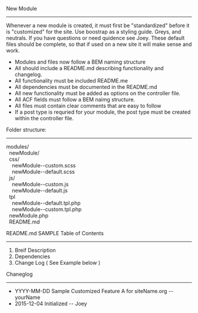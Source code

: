 New Module
___

Whenever a new module is created, it must first be "standardized" before it is "customized" for the site. Use boostrap as a styling guide. Greys, and neutrals. If you have questions or need quidence see Joey. These default files should be complete, so that if used on a new site it will make sense and work.


* Modules and files now follow a BEM naming structure
* All should include a README.md describing functionality and changelog.
* All functionality must be included README.me
* All dependencies must be documented in the README.md
* All new functionality must be added as options on the controller file.
* All ACF fields must follow a BEM naimg structure.
* All files must contain clear comments that are easy to follow
* If a post type is requried for your module, the post type must be created within the controller file.


Folder structure:
___

modules/<br/>
&nbsp;&nbsp;newModule/<br/>
&nbsp;&nbsp;css/<br/>
&nbsp;&nbsp;&nbsp;&nbsp;newModule--custom.scss<br/>
&nbsp;&nbsp;&nbsp;&nbsp;newModule--default.scss<br/>
&nbsp;&nbsp;js/<br/>
&nbsp;&nbsp;&nbsp;&nbsp;newModule--custom.js<br/>
&nbsp;&nbsp;&nbsp;&nbsp;newModule--default.js<br/>
&nbsp;&nbsp;tpl<br/>
&nbsp;&nbsp;&nbsp;&nbsp;newModule--default.tpl.php<br/>
&nbsp;&nbsp;&nbsp;&nbsp;newModule--custom.tpl.php<br/>
&nbsp;&nbsp;newModule.php<br/>
&nbsp;&nbsp;README.md<br/>


README.md SAMPLE Table of Contents
___

1. Breif Description
2. Dependencies
3. Change Log ( See Example below )



Chaneglog
___

* YYYY-MM-DD Sample Customized Feature A for siteName.org -- yourName
* 2015-12-04 Initialized -- Joey

